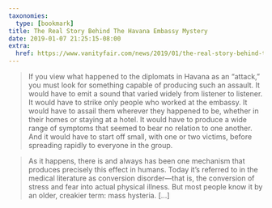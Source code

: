 ```yaml
---
taxonomies:
  type: [bookmark]
title: The Real Story Behind The Havana Embassy Mystery
date: 2019-01-07 21:25:15-08:00
extra:
  href: https://www.vanityfair.com/news/2019/01/the-real-story-behind-the-havana-embassy-mystery
---
```

> If you view what happened to the diplomats in Havana as an “attack,” you must look for something capable of producing such an assault. It would have to emit a sound that varied widely from listener to listener. It would have to strike only people who worked at the embassy. It would have to assail them wherever they happened to be, whether in their homes or staying at a hotel. It would have to produce a wide range of symptoms that seemed to bear no relation to one another. And it would have to start off small, with one or two victims, before spreading rapidly to everyone in the group.

> As it happens, there is and always has been one mechanism that produces precisely this effect in humans. Today it’s referred to in the medical literature as conversion disorder—that is, the conversion of stress and fear into actual physical illness. But most people know it by an older, creakier term: mass hysteria. [...]
